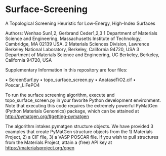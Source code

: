 # Surface-Screening
A Topological Screening Heuristic for Low-Energy, High-Index Surfaces

Authors: Wenhao Sun1,2, Gerbrand Ceder1,2,3
1 Department of Materials Science and Engineering, Massachusetts Institute of Technology, Cambridge, MA 02139 USA.
2 Materials Sciences Division, Lawrence Berkeley National Laboratory, Berkeley, California 94720, USA 
3 Department of Materials Science and Engineering, UC Berkeley, Berkeley, California 94720, USA

Supplementary Information
In this repository are four files: 

•	ScreenSurf.py
•	topo_surface_screen.py
•	AnataseTiO2.cif
•	Poscar_LiFePO4

To run the surface screening algorithm, execute and topo_surface_screen.py in your favorite Python development environment. Note that executing this code requires the extremely powerful PyMatGen (Python Materials Genomics) package, which can be attained at http://pymatgen.org/#getting-pymatgen

The algorithm intakes pymatgen structure objects. We have provided 3 examples that create PyMatGen structure objects from the 1) Materials Project, 2) a CIF file, 3) a VASP POSCAR file. If you wish to pull structures from the Materials Project, attain a (free) API key at https://materialsproject.org/open
